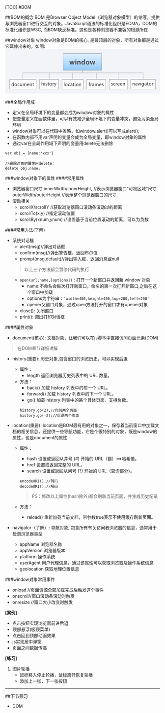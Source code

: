 [TOC]
#BOM

##BOM的概念
BOM 是Browser Object Model（浏览器对象模型）的缩写，提供与浏览器窗口进行交互的对象。JavaScript语法的标准化组织是ECMA，DOM的标准化组织是W3C, 而BOM缺乏标准。这也是各种浏览器不兼容的根源所在

##window对象
window对象是BOM的核心, 是最顶层的对象，所有对象都是通过它延伸出来的，如图:
![window对象](img/window.png "window对象")

###全局作用域
* 定义在全局环境下的变量都会成为window对象的属性
* 把变量定义在函数体里，可以有效减少全局环境下的变量冲突，避免污染全局环境
* window对象可以在代码中省略，如window.alert()可以写成alert();
* 在函数内部不用var声明的变量会成为全局变量，即window对象的属性
* 通过var在全局作用域下声明的变量用delete无法删除
```
var obj = {name:'xxx'}

//删除对象的属性用delete：
delete obj.name;
```

###window对象下的属性
####常用属性
- 浏览器窗口尺寸
	innerWidth/innerHeight, //表示浏览器窗口"可视区域"尺寸
	outerWidth/outerHeight //表示整个浏览器窗口的尺寸
- 滚动相关
	+ scrollX/scrollY //获取浏览器窗口滚动条滚动过的距离
	+ scrollTo(x,y) //指定滚动位置
	+ scrollBy(xnum,ynum) //设置基于当前位置滚动的距离，可以为负数

####常用方法(了解)
- 系统对话框
	+ alert(msg)//弹出对话框
	+ confirm(msg)//弹出警告框，返回布尔值
	+ prompt(msg,default)//弹出输入框，返回消息或null
	>以上三个方法都会暂停代码的执行
	+ `open(url,name,[options])` : 打开一个新窗口并返回新 window 对象
		* name:不命名会每次打开新窗口，命名的第一次打开新窗口,之后在这个窗口中加载
		* options为字符串：`'width=400,height=400,top=200,left=200'`
		* opener父窗口对象，通过open方法打开的窗口才有opener对象
	+ close(): 关闭窗口
	+ print(): 调出打印对话框


####属性对象
- document(核心): 文档对象，让我们可以在js脚本中直接访问页面元素(DOM) 
>在DOM章节详细讲解
- history(重要): 历史对象,包含窗口的浏览历史，可以实现后退
	+ 属性：
		* length	返回浏览器历史列表中的 URL 数量。
	+ 方法：
		* back()	加载 history 列表中的前一个 URL。
		* forward()	加载 history 列表中的下一个 URL。
		* go()	加载 history 列表中的某个具体页面，支持负数。
		```
		history.go(2);//向前两个页面
		history.go(-2);//后退两个页面
		```

- location(重要): 
location是BOM最有用的对象之一，保存着当前窗口中加载文档的相关信息，还提供一些导航功能，它是个很特别的对象，既是window的属性，也是document的属性

	- 属性：
		+ hash		设置或返回从井号 (#) 开始的 URL（锚）==>哈希值。
		+ href		设置或返回完整的 URL。
		+ search	设置或返回从问号 (?) 开始的 URL（查询部分）。

		```
		encodeURI();//转码
		decodeURI();//解码
		```

		>PS：修改以上属性(hash除外)都会刷新当前页面，并生成历史纪录

	- 方法：
		+ reload()	重新加载当前文档，带参数true表示不使用缓存刷新页面。

- navigator（了解）: 
导航对象, 包含所有有关访问者浏览器的信息，通常用于检测浏览器类型
	+ appName  浏览器名称
	+ appVersion  浏览器版本
	+ platform	操作系统
	+ userAgent  用户代理信息，通过该属性可以获取浏览器及操作系统信息
	+ geolocation	获取地理位置信息

###window对象常用事件
* onload //页面资源全部加载完成后触发这个事件
* onscroll//窗口滚动条滚动时触发
* onresize //窗口大小改变时触发

**[案例]**

* 点击按钮实现浏览器前进后退
* 顶部悬浮(吸顶菜单)
* 点击回到顶部动画效果
* js实现居中弹窗
* 页面之间数据传递

**[练习]**

1. 图片轮播
	- 鼠标移入停止轮播，鼠标离开恢复轮播
	- 添加上一张，下一张按钮

---
##下节预习
* DOM
